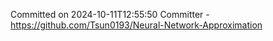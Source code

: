 Committed on 2024-10-11T12:55:50 
Committer - https://github.com/Tsun0193/Neural-Network-Approximation